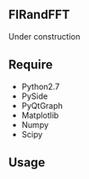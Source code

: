 FIRandFFT
----------
Under construction

## Require
  * Python2.7
  * PySide
  * PyQtGraph
  * Matplotlib
  * Numpy
  * Scipy
## Usage
